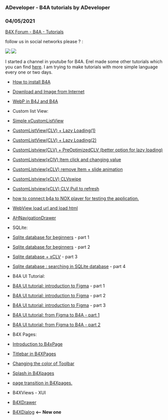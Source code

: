 ### ADeveloper - B4A tutorials by ADeveloper
### 04/05/2021
[B4X Forum - B4A - Tutorials](https://www.b4x.com/android/forum/threads/115330/)

follow us in social networks please ? :  
  
**[![](https://www.b4x.com/android/forum/attachments/106181)](https://www.instagram.com/uimaxco/) [![](https://www.b4x.com/android/forum/attachments/106182)](https://www.youtube.com/channel/UCAvB38SODxj_bBipCthbOjw/featured)**  
  
  
I started a channel in youtube for B4A. Erel made some other tutorials which you can find [here](https://www.b4x.com/etp.html). I am trying to make tutorials with more simple language every one or two days.  
  

- [How to install B4A](https://youtu.be/MGX8CstZzNI)
- [Download and Image from Internet](https://youtu.be/3k0YovgBwEo)
- [WebP in B4J and B4A](https://youtu.be/Ijn-gyqkm0E)
- Custom list View:

- [Simple xCustomListView](https://youtu.be/jqeN0DzyDfE)
- [CustomListView(CLV) + Lazy Loading(1)](https://youtu.be/-LpywuoEbjA)
- [CustomListView(CLV) + Lazy Loading(2)](https://youtu.be/cdskhb0ykSY)
- [CustomListview(CLV) + PreOptimizedCLV (better option for lazy loading)](https://youtu.be/CB81hTW1BYc)
- [CustomListview(xClV) Item click and changing value](https://youtu.be/hXzJlatCzAI)
- [CustomListview(xCLV) remove Item + slide animation](https://youtu.be/NFnp9RVkc8A)
- [CustomListview(xCLV) CLVswipe](https://youtu.be/ZTwEMjQHKp8)
- [CustomListview(xCLV) CLV Pull to refresh](https://youtu.be/TIOhljVgMiM)

- [how to connect b4a to NOX player for testing the application.](https://youtu.be/ZWBNHdHGFS4)
- [WebView load url and load html](https://youtu.be/vKAGm0JxcG4)
- [AHNavigationDrawer](https://www.youtube.com/watch?v=eSqw5KTP_Bo)
- SQLite:

- [Sqlite database for beginners](https://youtu.be/iTv4flv3rMo) - part 1
- [Sqlite database for beginners](https://youtu.be/iTv4flv3rMo) - part 2
- [Sqlite database + xCLV](https://youtu.be/BJGnpBzEY_E) - part 3
- [Sqlite database : searching in SQLite database](https://youtu.be/OjHUAeZI98U) - part 4

- B4A UI Tutorial:

- [B4A UI tutorial: introduction to Figma](https://youtu.be/PeDy0XnaGhU) - part 1
- [B4A UI tutorial: introduction to Figma](https://youtu.be/OpYIvODrYyg) - part 2
- [B4A UI tutorial: introduction to Figma](https://youtu.be/0so6D2Hc_Lw) - part 3
- [B4A UI tutorial: from Figma to B4A - part 1](https://youtu.be/Bfs7pTntxVM)
- [B4A UI tutorial: from Figma to B4A - part 2](https://youtu.be/FPgLbuJrRqg)

- B4X Pages:

- [Introduction to B4xPage](https://youtu.be/Op6kz-LENqI)
- [Titlebar in B4XPages](https://youtu.be/Jgl1UeMgc38)
- [Changing the color of Toolbar](https://youtu.be/tbf6eN9D1DA)
- [Splash in B4Xpages](https://youtu.be/OJFwyhbe_WU)
- [page transition in B4Xpages.](https://www.youtube.com/embed/i9DBjKDY0WM)

- B4XViews - XUI

- [B4XDrawer](https://youtu.be/2JRgOExYEYk)
- [B4XDialog](https://youtu.be/tDC-0Dvc2Xw) **<— New one**